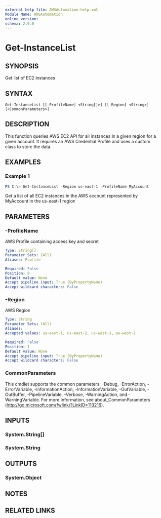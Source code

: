 ```yaml
---
external help file: AWSAutomation-help.xml
Module Name: AWSAutomation
online version:
schema: 2.0.0
---
```


# Get-InstanceList

## SYNOPSIS
Get list of EC2 instances

## SYNTAX

```
Get-InstanceList [[-ProfileName] <String[]>] [[-Region] <String>] [<CommonParameters>]
```

## DESCRIPTION
This function queries AWS EC2 API for all instances in a given region for a given account. It requires an AWS Credential Profile and uses a custom class to store the data.

## EXAMPLES

### Example 1
```powershell
PS C:\> Get-InstanceList -Region us-east-1 -ProfileName MyAccount
```

Get a list of all EC2 instances in the AWS account represented by MyAccount in the us-east-1 region

## PARAMETERS

### -ProfileName
AWS Profile containing access key and secret

```yaml
Type: String[]
Parameter Sets: (All)
Aliases: Profile

Required: False
Position: 0
Default value: None
Accept pipeline input: True (ByPropertyName)
Accept wildcard characters: False
```

### -Region
AWS Region

```yaml
Type: String
Parameter Sets: (All)
Aliases:
Accepted values: us-east-1, us-east-2, us-west-1, us-west-2

Required: False
Position: 1
Default value: None
Accept pipeline input: True (ByPropertyName)
Accept wildcard characters: False
```

### CommonParameters
This cmdlet supports the common parameters: -Debug, -ErrorAction, -ErrorVariable, -InformationAction, -InformationVariable, -OutVariable, -OutBuffer, -PipelineVariable, -Verbose, -WarningAction, and -WarningVariable.
For more information, see about_CommonParameters (http://go.microsoft.com/fwlink/?LinkID=113216).

## INPUTS

### System.String[]

### System.String

## OUTPUTS

### System.Object
## NOTES

## RELATED LINKS
